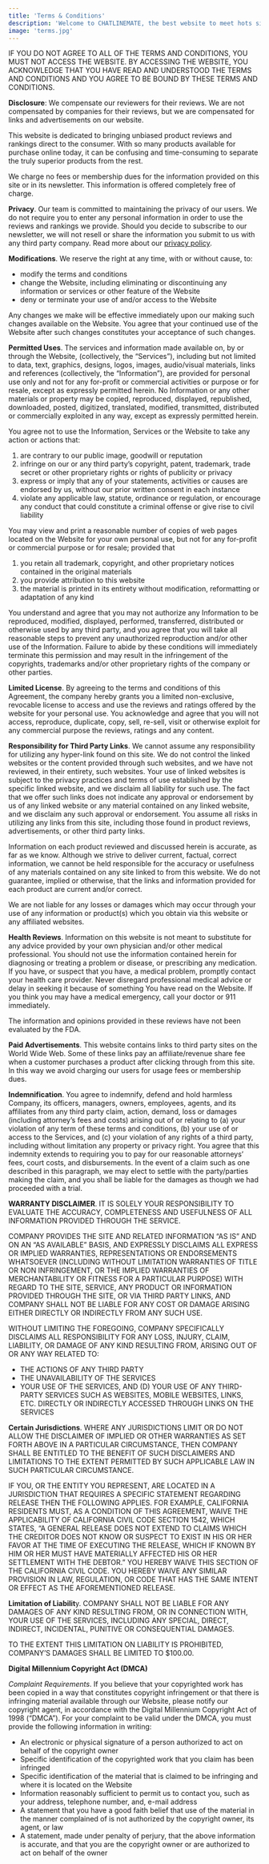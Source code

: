 ```yaml
---
title: 'Terms & Conditions'
description: 'Welcome to CHATLINEMATE, the best website to meet hots singles for phone chat, hookup, or more.'
image: 'terms.jpg'
---
```


IF YOU DO NOT AGREE TO ALL OF THE TERMS AND CONDITIONS, YOU MUST NOT ACCESS THE WEBSITE. BY ACCESSING THE WEBSITE, YOU ACKNOWLEDGE THAT YOU HAVE READ AND UNDERSTOOD THE TERMS AND CONDITIONS AND YOU AGREE TO BE BOUND BY THESE TERMS AND CONDITIONS.

**Disclosure**: We compensate our reviewers for their reviews. We are not compensated by companies for their reviews, but we are compensated for links and advertisements on our website.

This website is dedicated to bringing unbiased product reviews and rankings direct to the consumer. With so many products available for purchase online today, it can be confusing and time-consuming to separate the truly superior products from the rest.

We charge no fees or membership dues for the information provided on this site or in its newsletter. This information is offered completely free of charge.

**Privacy**. Our team is committed to maintaining the privacy of our users. We do not require you to enter any personal information in order to use the reviews and rankings we provide. Should you decide to subscribe to our newsletter, we will not resell or share the information you submit to us with any third party company. Read more about our [privacy policy](/privacy-policy/).

**Modifications**. We reserve the right at any time, with or without cause, to:

- modify the terms and conditions
- change the Website, including eliminating or discontinuing any information or services or other feature of the Website
- deny or terminate your use of and/or access to the Website

Any changes we make will be effective immediately upon our making such changes available on the Website. You agree that your continued use of the Website after such changes constitutes your acceptance of such changes.

**Permitted Uses**. The services and information made available on, by or through the Website, (collectively, the “Services”), including but not limited to data, text, graphics, designs, logos, images, audio/visual materials, links and references (collectively, the “Information”), are provided for personal use only and not for any for-profit or commercial activities or purpose or for resale, except as expressly permitted herein. No Information or any other materials or property may be copied, reproduced, displayed, republished, downloaded, posted, digitized, translated, modified, transmitted, distributed or commercially exploited in any way, except as expressly permitted herein.

You agree not to use the Information, Services or the Website to take any action or actions that:

1. are contrary to our public image, goodwill or reputation
2. infringe on our or any third party’s copyright, patent, trademark, trade secret or other proprietary rights or rights of publicity or privacy
3. express or imply that any of your statements, activities or causes are endorsed by us, without our prior written consent in each instance
4. violate any applicable law, statute, ordinance or regulation, or encourage any conduct that could constitute a criminal offense or give rise to civil liability

You may view and print a reasonable number of copies of web pages located on the Website for your own personal use, but not for any for-profit or commercial purpose or for resale; provided that

1. you retain all trademark, copyright, and other proprietary notices contained in the original materials
2. you provide attribution to this website
3. the material is printed in its entirety without modification, reformatting or adaptation of any kind

You understand and agree that you may not authorize any Information to be reproduced, modified, displayed, performed, transferred, distributed or otherwise used by any third party, and you agree that you will take all reasonable steps to prevent any unauthorized reproduction and/or other use of the Information. Failure to abide by these conditions will immediately terminate this permission and may result in the infringement of the copyrights, trademarks and/or other proprietary rights of the company or other parties.

**Limited License**. By agreeing to the terms and conditions of this Agreement, the company hereby grants you a limited non-exclusive, revocable license to access and use the reviews and ratings offered by the website for your personal use. You acknowledge and agree that you will not access, reproduce, duplicate, copy, sell, re-sell, visit or otherwise exploit for any commercial purpose the reviews, ratings and any content.

**Responsibility for Third Party Links**. We cannot assume any responsibility for utilizing any hyper-link found on this site. We do not control the linked websites or the content provided through such websites, and we have not reviewed, in their entirety, such websites. Your use of linked websites is subject to the privacy practices and terms of use established by the specific linked website, and we disclaim all liability for such use. The fact that we offer such links does not indicate any approval or endorsement by us of any linked website or any material contained on any linked website, and we disclaim any such approval or endorsement. You assume all risks in utilizing any links from this site, including those found in product reviews, advertisements, or other third party links.

Information on each product reviewed and discussed herein is accurate, as far as we know. Although we strive to deliver current, factual, correct information, we cannot be held responsible for the accuracy or usefulness of any materials contained on any site linked to from this website. We do not guarantee, implied or otherwise, that the links and information provided for each product are current and/or correct.

We are not liable for any losses or damages which may occur through your use of any information or product(s) which you obtain via this website or any affiliated websites.

**Health Reviews**. Information on this website is not meant to substitute for any advice provided by your own physician and/or other medical professional. You should not use the information contained herein for diagnosing or treating a problem or disease, or prescribing any medication. If you have, or suspect that you have, a medical problem, promptly contact your health care provider. Never disregard professional medical advice or delay in seeking it because of something You have read on the Website. If you think you may have a medical emergency, call your doctor or 911 immediately.

The information and opinions provided in these reviews have not been evaluated by the FDA.

**Paid Advertisements**. This website contains links to third party sites on the World Wide Web. Some of these links pay an affiliate/revenue share fee when a customer purchases a product after clicking through from this site. In this way we avoid charging our users for usage fees or membership dues.

**Indemnification**. You agree to indemnify, defend and hold harmless Company, its officers, managers, owners, employees, agents, and its affiliates from any third party claim, action, demand, loss or damages (including attorney’s fees and costs) arising out of or relating to (a) your violation of any term of these terms and conditions, (b) your use of or access to the Services, and (c) your violation of any rights of a third party, including without limitation any property or privacy right. You agree that this indemnity extends to requiring you to pay for our reasonable attorneys’ fees, court costs, and disbursements. In the event of a claim such as one described in this paragraph, we may elect to settle with the party/parties making the claim, and you shall be liable for the damages as though we had proceeded with a trial.

**WARRANTY DISCLAIMER**. IT IS SOLELY YOUR RESPONSIBILITY TO EVALUATE THE ACCURACY, COMPLETENESS AND USEFULNESS OF ALL INFORMATION PROVIDED THROUGH THE SERVICE.

COMPANY PROVIDES THE SITE AND RELATED INFORMATION “AS IS” AND ON AN “AS AVAILABLE” BASIS, AND EXPRESSLY DISCLAIMS ALL EXPRESS OR IMPLIED WARRANTIES, REPRESENTATIONS OR ENDORSEMENTS WHATSOEVER (INCLUDING WITHOUT LIMITATION WARRANTIES OF TITLE OR NON INFRINGEMENT, OR THE IMPLIED WARRANTIES OF MERCHANTABILITY OR FITNESS FOR A PARTICULAR PURPOSE) WITH REGARD TO THE SITE, SERVICE, ANY PRODUCT OR INFORMATION PROVIDED THROUGH THE SITE, OR VIA THIRD PARTY LINKS, AND COMPANY SHALL NOT BE LIABLE FOR ANY COST OR DAMAGE ARISING EITHER DIRECTLY OR INDIRECTLY FROM ANY SUCH USE.

WITHOUT LIMITING THE FOREGOING, COMPANY SPECIFICALLY DISCLAIMS ALL RESPONSIBILITY FOR ANY LOSS, INJURY, CLAIM, LIABILITY, OR DAMAGE OF ANY KIND RESULTING FROM, ARISING OUT OF OR ANY WAY RELATED TO:

- THE ACTIONS OF ANY THIRD PARTY
- THE UNAVAILABILITY OF THE SERVICES
- YOUR USE OF THE SERVICES, AND (D) YOUR USE OF ANY THIRD-PARTY SERVICES SUCH AS WEBSITES, MOBILE WEBSITES, LINKS, ETC. DIRECTLY OR INDIRECTLY ACCESSED THROUGH LINKS ON THE SERVICES

**Certain Jurisdictions**. WHERE ANY JURISDICTIONS LIMIT OR DO NOT ALLOW THE DISCLAIMER OF IMPLIED OR OTHER WARRANTIES AS SET FORTH ABOVE IN A PARTICULAR CIRCUMSTANCE, THEN COMPANY SHALL BE ENTITLED TO THE BENEFIT OF SUCH DISCLAIMERS AND LIMITATIONS TO THE EXTENT PERMITTED BY SUCH APPLICABLE LAW IN SUCH PARTICULAR CIRCUMSTANCE.

IF YOU, OR THE ENTITY YOU REPRESENT, ARE LOCATED IN A JURISDICTION THAT REQUIRES A SPECIFIC STATEMENT REGARDING RELEASE THEN THE FOLLOWING APPLIES. FOR EXAMPLE, CALIFORNIA RESIDENTS MUST, AS A CONDITION OF THIS AGREEMENT, WAIVE THE APPLICABILITY OF CALIFORNIA CIVIL CODE SECTION 1542, WHICH STATES, “A GENERAL RELEASE DOES NOT EXTEND TO CLAIMS WHICH THE CREDITOR DOES NOT KNOW OR SUSPECT TO EXIST IN HIS OR HER FAVOR AT THE TIME OF EXECUTING THE RELEASE, WHICH IF KNOWN BY HIM OR HER MUST HAVE MATERIALLY AFFECTED HIS OR HER SETTLEMENT WITH THE DEBTOR.” YOU HEREBY WAIVE THIS SECTION OF THE CALIFORNIA CIVIL CODE. YOU HEREBY WAIVE ANY SIMILAR PROVISION IN LAW, REGULATION, OR CODE THAT HAS THE SAME INTENT OR EFFECT AS THE AFOREMENTIONED RELEASE.

**Limitation of Liabilit**y. COMPANY SHALL NOT BE LIABLE FOR ANY DAMAGES OF ANY KIND RESULTING FROM, OR IN CONNECTION WITH, YOUR USE OF THE SERVICES, INCLUDING ANY SPECIAL, DIRECT, INDIRECT, INCIDENTAL, PUNITIVE OR CONSEQUENTIAL DAMAGES.

TO THE EXTENT THIS LIMITATION ON LIABILITY IS PROHIBITED, COMPANY’S DAMAGES SHALL BE LIMITED TO $100.00.

**Digital Millennium Copyright Act (DMCA)**

_Complaint Requirements_. If you believe that your copyrighted work has been copied in a way that constitutes copyright infringement or that there is infringing material available through our Website, please notify our copyright agent, in accordance with the Digital Millennium Copyright Act of 1998 (“DMCA”). For your complaint to be valid under the DMCA, you must provide the following information in writing:

- An electronic or physical signature of a person authorized to act on behalf of the copyright owner
- Specific identification of the copyrighted work that you claim has been infringed
- Specific identification of the material that is claimed to be infringing and where it is located on the Website
- Information reasonably sufficient to permit us to contact you, such as your address, telephone number, and, e-mail address
- A statement that you have a good faith belief that use of the material in the manner complained of is not authorized by the copyright owner, its agent, or law
- A statement, made under penalty of perjury, that the above information is accurate, and that you are the copyright owner or are authorized to act on behalf of the owner
